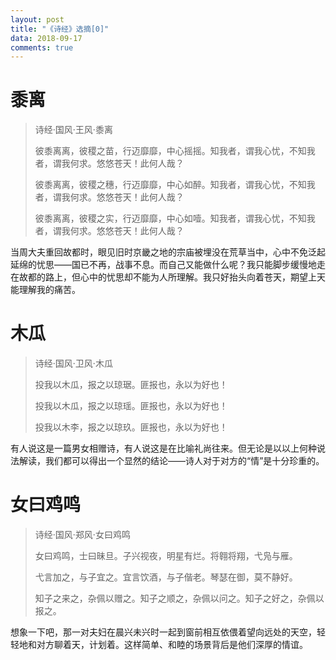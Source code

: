 ```yaml
---
layout: post
title: "《诗经》选摘[0]"
data: 2018-09-17
comments: true
---
```

# 黍离
> 诗经·国风·王风·黍离
>
> 彼黍离离，彼稷之苗，行迈靡靡，中心摇摇。知我者，谓我心忧，不知我者，谓我何求。悠悠苍天！此何人哉？
>
> 彼黍离离，彼稷之穗，行迈靡靡，中心如醉。知我者，谓我心忧，不知我者，谓我何求。悠悠苍天！此何人哉？
>
> 彼黍离离，彼稷之实，行迈靡靡，中心如噎。知我者，谓我心忧，不知我者，谓我何求。悠悠苍天！此何人哉？

当周大夫重回故都时，眼见旧时京畿之地的宗庙被埋没在荒草当中，心中不免泛起延绵的忧思——国已不再，战事不息。而自己又能做什么呢？我只能脚步缓慢地走在故都的路上，但心中的忧思却不能为人所理解。我只好抬头向着苍天，期望上天能理解我的痛苦。
# 木瓜
> 诗经·国风·卫风·木瓜
>
> 投我以木瓜，报之以琼琚。匪报也，永以为好也！
>
> 投我以木瓜，报之以琼瑶。匪报也，永以为好也！
>
> 投我以木李，报之以琼玖。匪报也，永以为好也！

有人说这是一篇男女相赠诗，有人说这是在比喻礼尚往来。但无论是以以上何种说法解读，我们都可以得出一个显然的结论——诗人对于对方的“情”是十分珍重的。
# 女曰鸡鸣
> 诗经·国风·郑风·女曰鸡鸣
>
> 女曰鸡鸣，士曰昧旦。子兴视夜，明星有烂。将翱将翔，弋凫与雁。
>
> 弋言加之，与子宜之。宜言饮酒，与子偕老。琴瑟在御，莫不静好。
>
> 知子之来之，杂佩以赠之。知子之顺之，杂佩以问之。知子之好之，杂佩以报之。

想象一下吧，那一对夫妇在晨兴未兴时一起到窗前相互依偎着望向远处的天空，轻轻地和对方聊着天，计划着。这样简单、和睦的场景背后是他们深厚的情谊。
